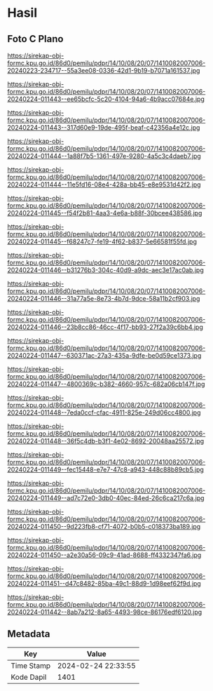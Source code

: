 # Hasil

## Foto C Plano

https://sirekap-obj-formc.kpu.go.id/86d0/pemilu/pdpr/14/10/08/20/07/1410082007006-20240223-234717--55a3ee08-0336-42d1-9b19-b7071a161537.jpg

https://sirekap-obj-formc.kpu.go.id/86d0/pemilu/pdpr/14/10/08/20/07/1410082007006-20240224-011443--ee65bcfc-5c20-4104-94a6-4b9acc07684e.jpg

https://sirekap-obj-formc.kpu.go.id/86d0/pemilu/pdpr/14/10/08/20/07/1410082007006-20240224-011443--317d60e9-19de-495f-beaf-c42356a4e12c.jpg

https://sirekap-obj-formc.kpu.go.id/86d0/pemilu/pdpr/14/10/08/20/07/1410082007006-20240224-011444--1a88f7b5-1361-497e-9280-4a5c3c4daeb7.jpg

https://sirekap-obj-formc.kpu.go.id/86d0/pemilu/pdpr/14/10/08/20/07/1410082007006-20240224-011444--11e5fd16-08e4-428a-bb45-e8e9531d42f2.jpg

https://sirekap-obj-formc.kpu.go.id/86d0/pemilu/pdpr/14/10/08/20/07/1410082007006-20240224-011445--f54f2b81-4aa3-4e6a-b88f-30bcee438586.jpg

https://sirekap-obj-formc.kpu.go.id/86d0/pemilu/pdpr/14/10/08/20/07/1410082007006-20240224-011445--f68247c7-fe19-4f62-b837-5e66581f55fd.jpg

https://sirekap-obj-formc.kpu.go.id/86d0/pemilu/pdpr/14/10/08/20/07/1410082007006-20240224-011446--b31276b3-304c-40d9-a9dc-aec3e17ac0ab.jpg

https://sirekap-obj-formc.kpu.go.id/86d0/pemilu/pdpr/14/10/08/20/07/1410082007006-20240224-011446--31a77a5e-8e73-4b7d-9dce-58a11b2cf903.jpg

https://sirekap-obj-formc.kpu.go.id/86d0/pemilu/pdpr/14/10/08/20/07/1410082007006-20240224-011446--23b8cc86-46cc-4f17-bb93-27f2a39c6bb4.jpg

https://sirekap-obj-formc.kpu.go.id/86d0/pemilu/pdpr/14/10/08/20/07/1410082007006-20240224-011447--630371ac-27a3-435a-9dfe-be0d59ce1373.jpg

https://sirekap-obj-formc.kpu.go.id/86d0/pemilu/pdpr/14/10/08/20/07/1410082007006-20240224-011447--4800369c-b382-4660-957c-682a06cb147f.jpg

https://sirekap-obj-formc.kpu.go.id/86d0/pemilu/pdpr/14/10/08/20/07/1410082007006-20240224-011448--7eda0ccf-cfac-4911-825e-249d06cc4800.jpg

https://sirekap-obj-formc.kpu.go.id/86d0/pemilu/pdpr/14/10/08/20/07/1410082007006-20240224-011448--36f5c4db-b3f1-4e02-8692-20048aa25572.jpg

https://sirekap-obj-formc.kpu.go.id/86d0/pemilu/pdpr/14/10/08/20/07/1410082007006-20240224-011449--fec15448-e7e7-47c8-a943-448c88b89cb5.jpg

https://sirekap-obj-formc.kpu.go.id/86d0/pemilu/pdpr/14/10/08/20/07/1410082007006-20240224-011449--ad7c72e0-3db0-40ec-84ed-26c6ca217c6a.jpg

https://sirekap-obj-formc.kpu.go.id/86d0/pemilu/pdpr/14/10/08/20/07/1410082007006-20240224-011450--9d223fb8-cf71-4072-b0b5-c018373ba189.jpg

https://sirekap-obj-formc.kpu.go.id/86d0/pemilu/pdpr/14/10/08/20/07/1410082007006-20240224-011450--a2e30a56-09c9-41ad-8688-ff4332347fa6.jpg

https://sirekap-obj-formc.kpu.go.id/86d0/pemilu/pdpr/14/10/08/20/07/1410082007006-20240224-011451--d47c8482-85ba-49c1-88d9-1d98eef62f9d.jpg

https://sirekap-obj-formc.kpu.go.id/86d0/pemilu/pdpr/14/10/08/20/07/1410082007006-20240224-011442--8ab7a212-8a65-4493-98ce-86176edf6120.jpg


## Metadata

| Key        | Value               |
| ---------- | ------------------- |
| Time Stamp | 2024-02-24 22:33:55 |
| Kode Dapil | 1401                |



